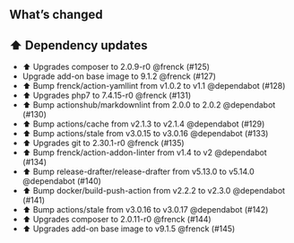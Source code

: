 ## What’s changed

## ⬆️ Dependency updates

- ⬆ Upgrades composer to 2.0.9-r0 @frenck (#125)
- Upgrade add-on base image to 9.1.2 @frenck (#127)
- ⬆️ Bump frenck/action-yamllint from v1.0.2 to v1.1 @dependabot (#128)
- ⬆ Upgrades php7 to 7.4.15-r0 @frenck (#131)
- ⬆️ Bump actionshub/markdownlint from 2.0.0 to 2.0.2 @dependabot (#130)
- ⬆️ Bump actions/cache from v2.1.3 to v2.1.4 @dependabot (#129)
- ⬆️ Bump actions/stale from v3.0.15 to v3.0.16 @dependabot (#133)
- ⬆ Upgrades git to 2.30.1-r0 @frenck (#135)
- ⬆️ Bump frenck/action-addon-linter from v1.4 to v2 @dependabot (#134)
- ⬆️ Bump release-drafter/release-drafter from v5.13.0 to v5.14.0 @dependabot (#140)
- ⬆️ Bump docker/build-push-action from v2.2.2 to v2.3.0 @dependabot (#141)
- ⬆️ Bump actions/stale from v3.0.16 to v3.0.17 @dependabot (#142)
- ⬆ Upgrades composer to 2.0.11-r0 @frenck (#144)
- ⬆ Upgrades add-on base image to v9.1.5 @frenck (#145)
